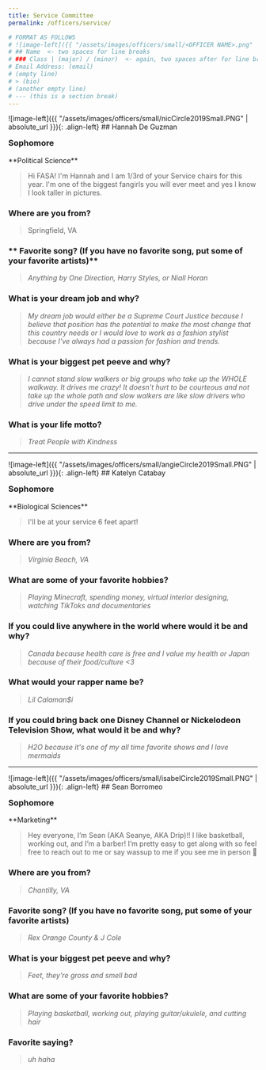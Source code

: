 ```yaml
---
title: Service Committee
permalink: /officers/service/

# FORMAT AS FOLLOWS
# ![image-left]({{ "/assets/images/officers/small/<OFFICER NAME>.png" | absolute_url }}){: .align-left}
# ## Name  <- two spaces for line breaks
# ### Class | (major) / (minor)  <- again, two spaces after for line breaks
# Email Address: (email)
# (empty line)
# > (bio)
# (another empty line)
# --- (this is a section break)
---
```

<div id="Hannah"></div>
![image-left]({{ "/assets/images/officers/small/nicCircle2019Small.PNG" | absolute_url }}){: .align-left}
## Hannah De Guzman
<p style="margin-bottom: 0.45em; padding: 0">
<a href="https://www.instagram.com/haaannie/" style="margin: 0; padding: 0"><i class="fa fa-2x fa-fw fa-instagram" style="color: #494e48"></i></a>
<a href="mailto:hdeguzman3@vt.edu" style="margin: 0; padding: 0"><i class="fa fa-2x fa-fw fa-envelope" style="color: #494e48"></i></a></p>
<h3 style="margin-top: 0">Sophomore</h3>
**Political Science**  

> Hi FASA! I'm Hannah and I am 1/3rd of your Service chairs for this year. I'm one of the biggest fangirls you will ever meet and yes I know I look taller in pictures. 

### **Where are you from?**
> Springfield, VA

### ** Favorite song? (If you have no favorite song, put some of your favorite artists)**

> *Anything by One Direction, Harry Styles, or Niall Horan*

### **What is your dream job and why?**

> *My dream job would either be a Supreme Court Justice because I believe that position has the potential to make the most change that this country needs or I would love to work as a fashion stylist because I've always had a passion for fashion and trends.*

### **What is your biggest pet peeve and why?**

> *I cannot stand slow walkers or big groups who take up the WHOLE walkway. It drives me crazy! It doesn't hurt to be courteous and not take up the whole path and slow walkers are like slow drivers who drive under the speed limit to me.*

### **What is your life motto?**

> *Treat People with Kindness*

---
<div id="Katelyn"></div>
![image-left]({{ "/assets/images/officers/small/angieCircle2019Small.PNG" | absolute_url }}){: .align-left}
## Katelyn Catabay
<p style="margin-bottom: 0.45em; padding: 0">
<a href="https://www.instagram.com/k.r.c/" style="margin: 0; padding: 0"><i class="fa fa-2x fa-fw fa-instagram" style="color: #494e48"></i></a>
<a href="mailto:katelynrc@vt.edu" style="margin: 0; padding: 0"><i class="fa fa-2x fa-fw fa-envelope" style="color: #494e48"></i></a></p>
<h3 style="margin-top: 0">Sophomore</h3>
**Biological Sciences**

> I'll be at your service 6 feet apart! 

### **Where are you from?**
> *Virginia Beach, VA*

### **What are some of your favorite hobbies?**

> *Playing Minecraft, spending money, virtual interior designing, watching TikToks and documentaries*

### **If you could live anywhere in the world where would it be and why?**

> *Canada because health care is free and I value my health or Japan because of their food/culture <3*

### **What would your rapper name be?**

> *Lil Calaman$i*

### **If you could bring back one Disney Channel or Nickelodeon Television Show, what would it be and why?**

> *H2O because it's one of my all time favorite shows and I love mermaids*


---
<div id="Sean"></div>
![image-left]({{ "/assets/images/officers/small/isabelCircle2019Small.PNG" | absolute_url }}){: .align-left}
## Sean Borromeo
<p style="margin-bottom: 0.45em; padding: 0">
<a href="https://www.instagram.com/seanyee.west/" style="marg OPIKIK=0-==-IOP[[PKZCVBTGYUI  in: 0; padding: 0"><i class="fa fa-2x fa-fw fa-instagram" style="color: #494e48"></i></a>
<a href="https://twitter.com/seanyee_west/" style="color: #494e48"><i class="fa fa-2x fa-fw fa-twitter"></i></a>
<a href="mailto:seanborromeo@vt.edu" style="margin: 0; padding: 0"><i class="fa fa-2x fa-fw fa-envelope" style="color: #494e48"></i></a></p>
<h3 style="margin-top: 0">Sophomore</h3>
**Marketing**

> Hey everyone, I’m Sean (AKA Seanye, AKA Drip)!! I like basketball, working out, and I’m a barber! I’m pretty easy to get along with so feel free to reach out to me or say wassup to me if you see me in person 🤩

### **Where are you from?**
> *Chantilly, VA*

### **Favorite song? (If you have no favorite song, put some of your favorite artists)**

> *Rex Orange County & J Cole*

### **What is your biggest pet peeve and why?**

> *Feet, they’re gross and smell bad*

### **What are some of your favorite hobbies?**

> *Playing basketball, working out, playing guitar/ukulele, and cutting hair*

### **Favorite saying?**

> *uh haha*
